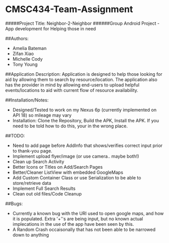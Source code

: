 # CMSC434-Team-Assignment
#####Project Title: Neighbor-2-Neighbor
######Group Android Project - App development for Helping those in need


##Authors:
- Amelia Bateman
- Zifan Xiao
- Michelle Cody
- Tony Young


##Application Description:
Application is designed to help those looking for aid by allowing them to search by resource/location. The application also has the provider in mind by allowing end-users to upload helpful events/locations to aid with current flow of resource availability.


##Installation/Notes:
- Designed/Tested to work on my Nexus 6p (currently implemented on API 18) so mileage may vary
- Installation: Clone the Repository, Build the APK, Install the APK. If you need to be told how to do this, your in the wrong place.


##TODO:
- Need to add page before AddInfo that shows/verifies correct input prior to thank-you page.
- Implement upload flyer/image (or use camera.. maybe both!)
- Clean up Search Activity
- Better Icons or Titles on Add/Search Pages
- Better/Cleaner ListView with embedded GoogleMaps
- Add Custom Container Class or use Serialization to be able to store/retrieve data
- Implement Full Search Results
- Clean out old files/Code Cleanup


##Bugs:
- Currently a known bug with the URI used to open google maps, and how it is populated. Extra '+''s are being input, but no known actual implecations in the use of the app have been seen by this. 
- A Random Crash occaisonally that has not been able to be narrowed down to anything
